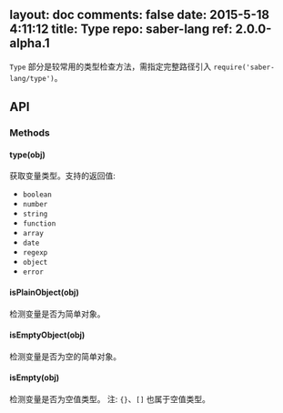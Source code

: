 layout: doc
comments: false
date: 2015-5-18 4:11:12
title: Type
repo: saber-lang
ref: 2.0.0-alpha.1
---

`Type` 部分是较常用的类型检查方法，需指定完整路径引入 `require('saber-lang/type')`。

## API

### Methods

#### type(obj)

获取变量类型。支持的返回值:

* `boolean`
* `number`
* `string`
* `function`
* `array`
* `date`
* `regexp`
* `object`
* `error`

#### isPlainObject(obj)

检测变量是否为简单对象。

#### isEmptyObject(obj)

检测变量是否为空的简单对象。

#### isEmpty(obj)

检测变量是否为空值类型。 注: `{}`、`[]` 也属于空值类型。